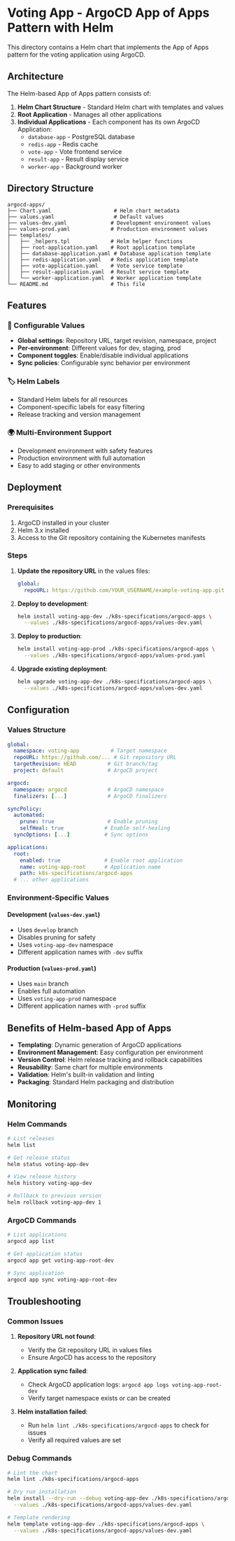 # Voting App - ArgoCD App of Apps Pattern with Helm

This directory contains a Helm chart that implements the App of Apps pattern for the voting application using ArgoCD.

## Architecture

The Helm-based App of Apps pattern consists of:

1. **Helm Chart Structure** - Standard Helm chart with templates and values
2. **Root Application** - Manages all other applications
3. **Individual Applications** - Each component has its own ArgoCD Application:
   - `database-app` - PostgreSQL database
   - `redis-app` - Redis cache
   - `vote-app` - Vote frontend service
   - `result-app` - Result display service
   - `worker-app` - Background worker

## Directory Structure

```
argocd-apps/
├── Chart.yaml                    # Helm chart metadata
├── values.yaml                   # Default values
├── values-dev.yaml              # Development environment values
├── values-prod.yaml             # Production environment values
├── templates/
│   ├── _helpers.tpl             # Helm helper functions
│   ├── root-application.yaml    # Root application template
│   ├── database-application.yaml # Database application template
│   ├── redis-application.yaml   # Redis application template
│   ├── vote-application.yaml    # Vote service template
│   ├── result-application.yaml  # Result service template
│   └── worker-application.yaml  # Worker application template
└── README.md                    # This file
```

## Features

### 🔧 Configurable Values
- **Global settings**: Repository URL, target revision, namespace, project
- **Per-environment**: Different values for dev, staging, prod
- **Component toggles**: Enable/disable individual applications
- **Sync policies**: Configurable sync behavior per environment

### 🏷️ Helm Labels
- Standard Helm labels for all resources
- Component-specific labels for easy filtering
- Release tracking and version management

### 🌍 Multi-Environment Support
- Development environment with safety features
- Production environment with full automation
- Easy to add staging or other environments

## Deployment

### Prerequisites

1. ArgoCD installed in your cluster
2. Helm 3.x installed
3. Access to the Git repository containing the Kubernetes manifests

### Steps

1. **Update the repository URL** in the values files:
   ```yaml
   global:
     repoURL: https://github.com/YOUR_USERNAME/example-voting-app.git
   ```

2. **Deploy to development**:
   ```bash
   helm install voting-app-dev ./k8s-specifications/argocd-apps \
     --values ./k8s-specifications/argocd-apps/values-dev.yaml
   ```

3. **Deploy to production**:
   ```bash
   helm install voting-app-prod ./k8s-specifications/argocd-apps \
     --values ./k8s-specifications/argocd-apps/values-prod.yaml
   ```

4. **Upgrade existing deployment**:
   ```bash
   helm upgrade voting-app-dev ./k8s-specifications/argocd-apps \
     --values ./k8s-specifications/argocd-apps/values-dev.yaml
   ```

## Configuration

### Values Structure

```yaml
global:
  namespace: voting-app          # Target namespace
  repoURL: https://github.com/... # Git repository URL
  targetRevision: HEAD          # Git branch/tag
  project: default              # ArgoCD project

argocd:
  namespace: argocd             # ArgoCD namespace
  finalizers: [...]             # ArgoCD finalizers

syncPolicy:
  automated:
    prune: true                 # Enable pruning
    selfHeal: true             # Enable self-healing
  syncOptions: [...]           # Sync options

applications:
  root:
    enabled: true              # Enable root application
    name: voting-app-root      # Application name
    path: k8s-specifications/argocd-apps
  # ... other applications
```

### Environment-Specific Values

#### Development (`values-dev.yaml`)
- Uses `develop` branch
- Disables pruning for safety
- Uses `voting-app-dev` namespace
- Different application names with `-dev` suffix

#### Production (`values-prod.yaml`)
- Uses `main` branch
- Enables full automation
- Uses `voting-app-prod` namespace
- Different application names with `-prod` suffix

## Benefits of Helm-based App of Apps

- **Templating**: Dynamic generation of ArgoCD applications
- **Environment Management**: Easy configuration per environment
- **Version Control**: Helm release tracking and rollback capabilities
- **Reusability**: Same chart for multiple environments
- **Validation**: Helm's built-in validation and linting
- **Packaging**: Standard Helm packaging and distribution

## Monitoring

### Helm Commands
```bash
# List releases
helm list

# Get release status
helm status voting-app-dev

# View release history
helm history voting-app-dev

# Rollback to previous version
helm rollback voting-app-dev 1
```

### ArgoCD Commands
```bash
# List applications
argocd app list

# Get application status
argocd app get voting-app-root-dev

# Sync application
argocd app sync voting-app-root-dev
```

## Troubleshooting

### Common Issues

1. **Repository URL not found**:
   - Verify the Git repository URL in values files
   - Ensure ArgoCD has access to the repository

2. **Application sync failed**:
   - Check ArgoCD application logs: `argocd app logs voting-app-root-dev`
   - Verify target namespace exists or can be created

3. **Helm installation failed**:
   - Run `helm lint ./k8s-specifications/argocd-apps` to check for issues
   - Verify all required values are set

### Debug Commands

```bash
# Lint the chart
helm lint ./k8s-specifications/argocd-apps

# Dry run installation
helm install --dry-run --debug voting-app-dev ./k8s-specifications/argocd-apps \
  --values ./k8s-specifications/argocd-apps/values-dev.yaml

# Template rendering
helm template voting-app-dev ./k8s-specifications/argocd-apps \
  --values ./k8s-specifications/argocd-apps/values-dev.yaml
``` 
